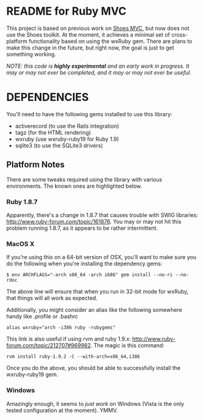 
README for Ruby MVC
===================

This project is based on previous work on [Shoes
MVC](https://github.com/atownley/shoes_mvc), but now does not
use the Shoes toolkit.  At the moment, it achieves a minimal set of
cross-platform functionality based on using the wxRuby gem.  There are
plans to make this change in the future, but right now, the goal is
just to get something working.

*NOTE:  this code is **highly experimental** and an early work
in progress.  It may or may not ever be completed, and it may
or may not ever be useful.*

DEPENDENCIES
============

You'll need to have the following gems installed to use this library:

 - activerecord (to use the Rails integration)
 - tagz (for the HTML rendering)
 - wxruby (use wxruby-ruby19 for Ruby 1.9)
 - sqlite3 (to use the SQLite3 drivers)

Platform Notes
--------------

There are some tweaks required using the library with various
environments.  The known ones are highlighted below.

### Ruby 1.8.7

Apparently, there's a change in 1.8.7 that causes trouble with SWIG
libraries: http://www.ruby-forum.com/topic/161876.  You may or may not
hit this problem running 1.8.7, as it appears to be rather
intermittent.


### MacOS X

If you're using this on a 64-bit version of OSX, you'll want to make
sure you do the following when you're installing the dependency gems:

    $ env ARCHFLAGS="-arch x86_64 -arch i686" gem install --no-ri --no-rdoc

The above line will ensure that when you run in 32-bit mode for
wxRuby, that things will all work as expected.

Additionally, you might consider an alias like the following somewhere
handy like .profile or .bashrc

	alias wxruby="arch -i386 ruby -rubygems"

This link is also useful if using rvm and ruby 1.9.x:
http://www.ruby-forum.com/topic/212707#969982.  The magic is this
command:

	rvm install ruby-1.9.2 -C --with-arch=x86_64,i386

Once you do the above, you should be able to successfully install the
wxruby-ruby19 gem.

### Windows

Amazingly enough, it seems to *just work* on Windows (Vista is the
only tested configuration at the moment).  YMMV.
